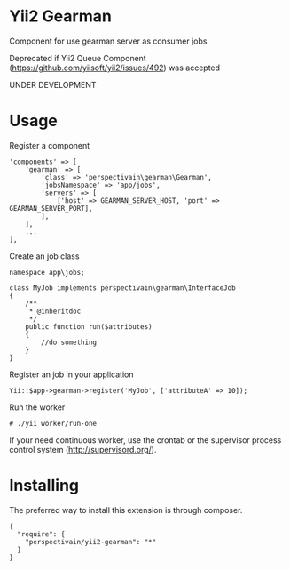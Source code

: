 Yii2 Gearman
=======
Component for use gearman server as consumer jobs

Deprecated if Yii2 Queue Component (https://github.com/yiisoft/yii2/issues/492) was accepted

UNDER DEVELOPMENT

Usage
=======

Register a component

```
'components' => [
    'gearman' => [
        'class' => 'perspectivain\gearman\Gearman',
        'jobsNamespace' => 'app/jobs',
        'servers' => [
            ['host' => GEARMAN_SERVER_HOST, 'port' => GEARMAN_SERVER_PORT],
        ],
    ],
    ...
],
```


Create an job class

```
namespace app\jobs;

class MyJob implements perspectivain\gearman\InterfaceJob
{
    /**
     * @inheritdoc
     */
    public function run($attributes)
    {
        //do something
    }
}
```


Register an job in your application

```
Yii::$app->gearman->register('MyJob', ['attributeA' => 10]);
```

Run the worker

```
# ./yii worker/run-one
```

If your need continuous worker, use the crontab or the supervisor process control system (http://supervisord.org/).

Installing
======
The preferred way to install this extension is through composer.

```
{
  "require": {
    "perspectivain/yii2-gearman": "*"
  }
}
```

